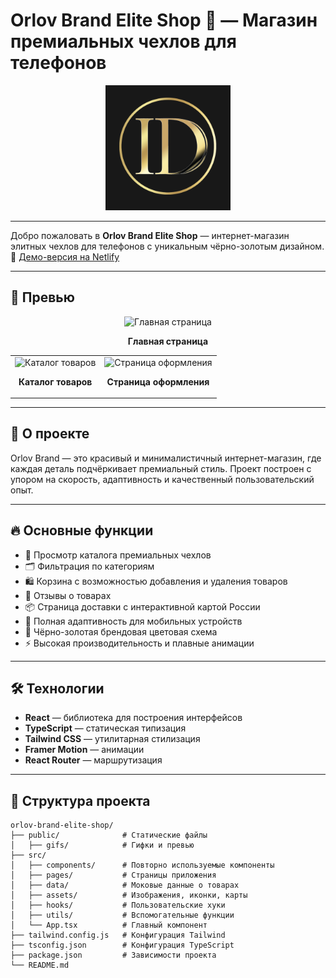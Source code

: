 # Orlov Brand Elite Shop 👑 — Магазин премиальных чехлов для телефонов

<div align="center">
  <img src="./public/web-app-manifest-512x512.png" alt="Orlov Brand Logo" width="200" />
</div>

---

Добро пожаловать в **Orlov Brand Elite Shop** — интернет-магазин элитных чехлов для телефонов с уникальным чёрно-золотым дизайном.
🔗 [Демо-версия на Netlify](https://orlov-brand-elite-shop.netlify.app)

---

## 🎥 Превью

<div align="center">
  <img src="./public/gifs/orlov-brand1.gif" alt="Главная страница" width="600" />
  <p><strong>Главная страница</strong></p>
</div>

<table align="center">
  <tr>
    <td align="center">
      <img src="./public/gifs/orlov-brand3.gif" alt="Каталог товаров" width="300" />
      <p><strong>Каталог товаров</strong></p>
    </td>
    <td align="center">
      <img src="./public/gifs/orlov-brand4.gif" alt="Страница оформления" width="300" />
      <p><strong>Страница оформления</strong></p>
    </td>
  </tr>
</table>

---

## 🚀 О проекте

Orlov Brand — это красивый и минималистичный интернет-магазин, где каждая деталь подчёркивает премиальный стиль. Проект построен с упором на скорость, адаптивность и качественный пользовательский опыт.

---

## 🔥 Основные функции

- 🛒 Просмотр каталога премиальных чехлов  
- 🗂️ Фильтрация по категориям  
- 🛍️ Корзина с возможностью добавления и удаления товаров  
- 💬 Отзывы о товарах  
- 📦 Страница доставки с интерактивной картой России  
- 📱 Полная адаптивность для мобильных устройств  
- 🎨 Чёрно-золотая брендовая цветовая схема  
- ⚡ Высокая производительность и плавные анимации  

---

## 🛠️ Технологии

- **React** — библиотека для построения интерфейсов  
- **TypeScript** — статическая типизация  
- **Tailwind CSS** — утилитарная стилизация  
- **Framer Motion** — анимации  
- **React Router** — маршрутизация  

---

## 📂 Структура проекта

```text
orlov-brand-elite-shop/
├── public/              # Статические файлы
│   ├── gifs/            # Гифки и превью
├── src/
│   ├── components/      # Повторно используемые компоненты
│   ├── pages/           # Страницы приложения
│   ├── data/            # Моковые данные о товарах
│   ├── assets/          # Изображения, иконки, карты
│   ├── hooks/           # Пользовательские хуки
│   ├── utils/           # Вспомогательные функции
│   └── App.tsx          # Главный компонент
├── tailwind.config.js   # Конфигурация Tailwind
├── tsconfig.json        # Конфигурация TypeScript
├── package.json         # Зависимости проекта
└── README.md
